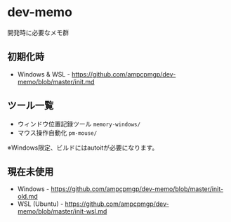 # dev-memo
開発時に必要なメモ群

## 初期化時

* Windows & WSL - https://github.com/ampcpmgp/dev-memo/blob/master/init.md


## ツール一覧

* ウィンドウ位置記録ツール `memory-windows/`
* マウス操作自動化 `pm-mouse/`

※Windows限定、ビルドにはautoitが必要になります。

## 現在未使用

* Windows - https://github.com/ampcpmgp/dev-memo/blob/master/init-old.md
* WSL (Ubuntu) - https://github.com/ampcpmgp/dev-memo/blob/master/init-wsl.md
